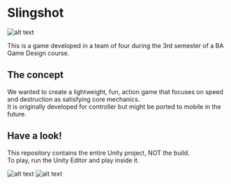 # Slingshot

![alt text](https://mir-s3-cdn-cf.behance.net/project_modules/2800_opt_1/ecff83138701251.62222eba19b97.png)

This is a game developed in a team of four during the 3rd semester of a BA Game Design course.  

## The concept  

We wanted to create a lightweight, fun, action game that focuses on speed and destruction as satisfying core mechanics.  
It is originally developed for controller but might be ported to mobile in the future.

## Have a look!  

This repository contains the entire Unity project, NOT the build.  
To play, run the Unity Editor and play inside it.  

![alt text](https://mir-s3-cdn-cf.behance.net/project_modules/2800_opt_1/650812138701251.62222eba8a225.png) 
![alt text](https://mir-s3-cdn-cf.behance.net/project_modules/2800_opt_1/90b585138701251.62222eba8a9ee.png)
